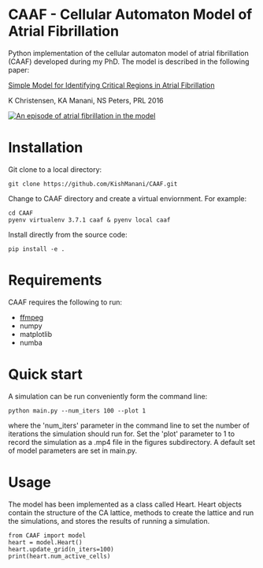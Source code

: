 # CAAF - Cellular Automaton Model of Atrial Fibrillation
Python implementation of the cellular automaton model of atrial fibrillation
(CAAF) developed during my PhD. The model is described in the following paper:

[Simple Model for Identifying Critical Regions in Atrial Fibrillation](https://journals.aps.org/prl/abstract/10.1103/PhysRevLett.114.028104)

K Christensen, KA Manani, NS Peters, PRL 2016

[![An episode of atrial fibrillation in the model](https://img.youtube.com/vi/a-uq-mvUqCM/0.jpg)](https://www.youtube.com/watch?v=a-uq-mvUqCM)



# Installation

Git clone to a local directory:

    git clone https://github.com/KishManani/CAAF.git

Change to CAAF directory and create a virtual enviornment. For example:

    cd CAAF
    pyenv virtualenv 3.7.1 caaf & pyenv local caaf

Install directly from the source code:

    pip install -e .

# Requirements
CAAF requires the following to run:
* [ffmpeg](https://www.ffmpeg.org/download.html)
* numpy
* matplotlib
* numba


# Quick start
A simulation can be run conveniently form the command line:

    python main.py --num_iters 100 --plot 1

where the 'num_iters' parameter in the command line to set the number of iterations
the simulation should run for. Set the 'plot' parameter to 1 to record the simulation
as a .mp4 file in the figures subdirectory. A default set of model parameters are set in main.py.

# Usage
The model has been implemented as a class called Heart. Heart objects contain
the structure of the CA lattice, methods to create the lattice and run the simulations,
and stores the results of running a simulation.

    from CAAF import model
    heart = model.Heart()
    heart.update_grid(n_iters=100)
    print(heart.num_active_cells)

